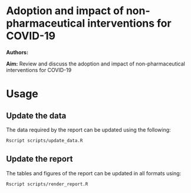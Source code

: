 
# Adoption and impact of non-pharmaceutical interventions for COVID-19

**Authors:**

**Aim:** Review and discuss the adoption and impact of non-pharmaceutical interventions for COVID-19

# Usage

## Update the data

The data required by the report can be updated using the following:

```bash
Rscript scripts/update_data.R
```


## Update the report

The tables and figures of the report can be updated in all formats using:

```bash
Rscript scripts/render_report.R
```